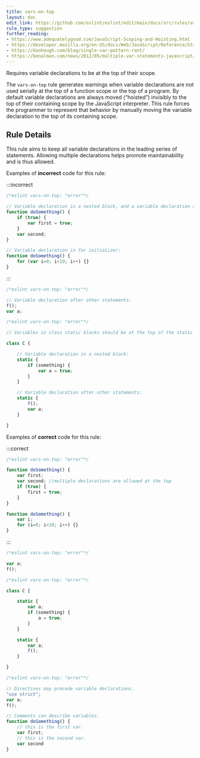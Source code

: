 ```yaml
---
title: vars-on-top
layout: doc
edit_link: https://github.com/eslint/eslint/edit/main/docs/src/rules/vars-on-top.md
rule_type: suggestion
further_reading:
- https://www.adequatelygood.com/JavaScript-Scoping-and-Hoisting.html
- https://developer.mozilla.org/en-US/docs/Web/JavaScript/Reference/Statements/var#var_hoisting
- https://danhough.com/blog/single-var-pattern-rant/
- https://benalman.com/news/2012/05/multiple-var-statements-javascript/
---
```


Requires variable declarations to be at the top of their scope.

The `vars-on-top` rule generates warnings when variable declarations are not used serially at the top of a function scope or the top of a program.
By default variable declarations are always moved (“hoisted”) invisibly to the top of their containing scope by the JavaScript interpreter.
This rule forces the programmer to represent that behavior by manually moving the variable declaration to the top of its containing scope.

## Rule Details

This rule aims to keep all variable declarations in the leading series of statements.
Allowing multiple declarations helps promote maintainability and is thus allowed.

Examples of **incorrect** code for this rule:

:::incorrect

```js
/*eslint vars-on-top: "error"*/

// Variable declaration in a nested block, and a variable declaration after other statements:
function doSomething() {
    if (true) {
        var first = true;
    }
    var second;
}

// Variable declaration in for initializer:
function doSomething() {
    for (var i=0; i<10; i++) {}
}
```

:::

```js
/*eslint vars-on-top: "error"*/

// Variable declaration after other statements:
f();
var a;
```

```js
/*eslint vars-on-top: "error"*/

// Variables in class static blocks should be at the top of the static blocks.

class C {

    // Variable declaration in a nested block:
    static {
        if (something) {
            var a = true;
        }
    }

    // Variable declaration after other statements:
    static {
        f();
        var a;
    }

}
```

Examples of **correct** code for this rule:

:::correct

```js
/*eslint vars-on-top: "error"*/

function doSomething() {
    var first;
    var second; //multiple declarations are allowed at the top
    if (true) {
        first = true;
    }
}

function doSomething() {
    var i;
    for (i=0; i<10; i++) {}
}
```

:::

```js
/*eslint vars-on-top: "error"*/

var a;
f();
```

```js
/*eslint vars-on-top: "error"*/

class C {

    static {
        var a;
        if (something) {
            a = true;
        }
    }

    static {
        var a;
        f();
    }

}
```

```js
/*eslint vars-on-top: "error"*/

// Directives may precede variable declarations.
"use strict";
var a;
f();

// Comments can describe variables.
function doSomething() {
    // this is the first var.
    var first;
    // this is the second var.
    var second
}
```

